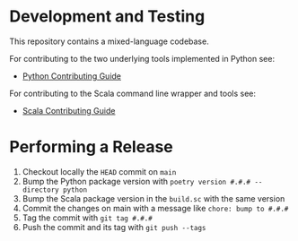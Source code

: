 # Development and Testing

This repository contains a mixed-language codebase.

For contributing to the two underlying tools implemented in Python see:

- [Python Contributing Guide](./python/CONTRIBUTING.md)

For contributing to the Scala command line wrapper and tools see:

- [Scala Contributing Guide](./scala/CONTRIBUTING.md)

# Performing a Release

1. Checkout locally the `HEAD` commit on `main`
2. Bump the Python package version with `poetry version #.#.# --directory python`
3. Bump the Scala package version in the `build.sc` with the same version
4. Commit the changes on main with a message like `chore: bump to #.#.#`
5. Tag the commit with `git tag #.#.#`
6. Push the commit and its tag with `git push --tags`
